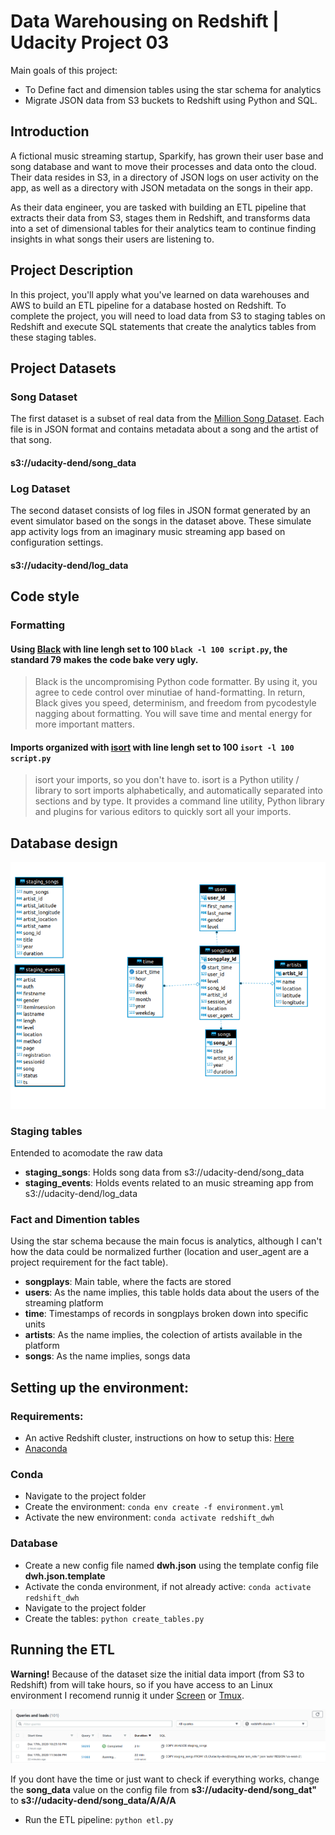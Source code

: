 # Data Warehousing on Redshift | Udacity Project 03

Main goals of this project:  
- To Define fact and dimension tables using the star schema for analytics
- Migrate JSON data from S3 buckets to Redshift using Python and SQL.

## Introduction
A fictional music streaming startup, Sparkify, has grown their user base and song database and want to move their processes and data onto the cloud. Their data resides in S3, in a directory of JSON logs on user activity on the app, as well as a directory with JSON metadata on the songs in their app.

As their data engineer, you are tasked with building an ETL pipeline that extracts their data from S3, stages them in Redshift, and transforms data into a set of dimensional tables for their analytics team to continue finding insights in what songs their users are listening to.

## Project Description

In this project, you'll apply what you've learned on data warehouses and AWS to build an ETL pipeline for a database hosted on Redshift. To complete the project, you will need to load data from S3 to staging tables on Redshift and execute SQL statements that create the analytics tables from these staging tables.

## Project Datasets

### Song Dataset 

The first dataset is a subset of real data from the [Million Song Dataset](http://millionsongdataset.com/). 
Each file is in JSON format and contains metadata about a song and the artist of that song.

#### s3://udacity-dend/song_data

### Log Dataset
The second dataset consists of log files in JSON format generated by an event simulator based on the songs in the dataset above. These simulate app activity logs from an imaginary music streaming app based on configuration settings.

#### s3://udacity-dend/log_data

## Code style

### Formatting 
#### Using [Black](https://github.com/psf/black) with line lengh set to 100 `black -l 100 script.py`, the standard 79 makes the code bake very ugly.

> Black is the uncompromising Python code formatter. By using it, you agree to cede control over minutiae of hand-formatting. In return, Black gives you speed, determinism, and freedom from pycodestyle nagging about formatting. You will save time and mental energy for more important matters.

#### Imports organized with [isort](https://pypi.org/project/isort/) with line lengh set to 100 `isort -l 100 script.py `

> isort your imports, so you don't have to.
> isort is a Python utility / library to sort imports alphabetically, and automatically separated into sections and by type. It provides a command line utility, Python library and plugins for various editors to quickly sort all your imports. 


## Database design

![db_diagram](database_diagram.png)

### Staging tables
Entended to acomodate the raw data

- **staging_songs**: Holds song data from s3://udacity-dend/song_data
- **staging_events**: Holds events related to an music streaming app from s3://udacity-dend/log_data

### Fact and Dimention tables
Using the star schema because the main focus is analytics, although I can't how the data could be normalized further (location and user_agent are a project requirement for the fact table). 

- **songplays**: Main table, where the facts are stored
- **users**: As the name implies, this table holds data about the users of the streaming platform
- **time**: Timestamps of records in songplays broken down into specific units
- **artists**: As the name implies, the colection of artists available in the platform 
- **songs**: As the name implies, songs data


## Setting up the environment:

### Requirements:
- An active Redshift cluster, instructions on how to setup this: [Here](https://docs.aws.amazon.com/redshift/latest/gsg/getting-started.html)
- [Anaconda](https://www.anaconda.com/)

### Conda
- Navigate to the project folder
- Create the environment: `conda env create -f environment.yml`
- Activate the new environment: `conda activate redshift_dwh`

### Database
- Create a new config file named **dwh.json** using the template config file **dwh.json.template**
- Activate the conda environment, if not already active: `conda activate redshift_dwh`
- Navigate to the project folder
- Create the tables: `python create_tables.py`

## Running the ETL
**Warning!** Because of the dataset size the initial data import (from S3 to Redshift) from  will take hours, so if you have access to an Linux environment I recomend runnig it under [Screen](https://linuxize.com/post/how-to-use-linux-screen/) or [Tmux](https://github.com/tmux/tmux/wiki).

![data_ingest](initial_load.png)


If you dont have the time or just want to check if everything works, change the **song_data** value on the config file from **s3://udacity-dend/song_dat"** to **s3://udacity-dend/song_data/A/A/A**

- Run the ETL pipeline: `python etl.py`

